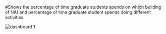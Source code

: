 #Shows the percentage of time graduate students spends on which building of NIU and percentage of time graduate student spends doing different activities.

![dashboard 1](https://user-images.githubusercontent.com/31573973/53824836-7ed43400-3f3a-11e9-9621-962de4fbd757.png)
